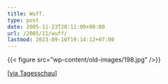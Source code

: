 ```yaml
---
title: Wuff.
type: post
date: 2005-11-23T20:11:00+00:00
url: /2005/11/wuff/
lastmod: 2023-09-10T19:14:12+07:00
---
```

{{< figure src="wp-content/old-images/198.jpg" />}}

[[via Tagesschau][1]]

 [1]: http://www.tagesschau.de/aktuell/meldungen/0,1185,OID4981642_REF1,00.html
